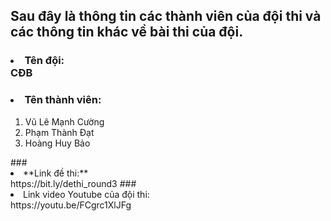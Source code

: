 ## **Sau đây là thông tin các thành viên của đội thi và các thông tin khác về bài thi của đội.**
### <li>Tên đội:</li> CĐB
### <li>**Tên thành viên:**</li>
<ol>
<li>Vũ Lê Mạnh Cường</li>
<li>Phạm Thành Đạt</li>
<li>Hoàng Huy Bảo</li>
  </ol>
### <li>**Link đề thi:**</li> https://bit.ly/dethi_round3
### <li>Link video Youtube của đội thi:</li> https://youtu.be/FCgrc1XlJFg
